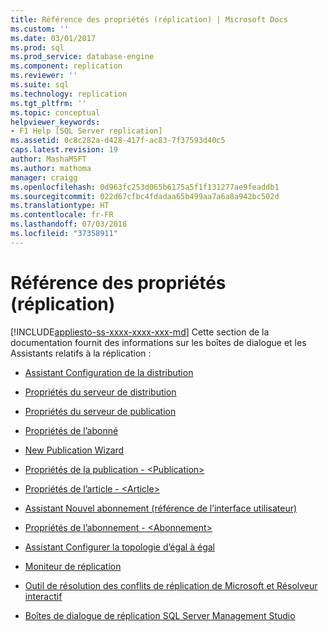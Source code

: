 ```yaml
---
title: Référence des propriétés (réplication) | Microsoft Docs
ms.custom: ''
ms.date: 03/01/2017
ms.prod: sql
ms.prod_service: database-engine
ms.component: replication
ms.reviewer: ''
ms.suite: sql
ms.technology: replication
ms.tgt_pltfrm: ''
ms.topic: conceptual
helpviewer_keywords:
- F1 Help [SQL Server replication]
ms.assetid: 0c8c282a-d428-417f-ac83-7f37593d40c5
caps.latest.revision: 19
author: MashaMSFT
ms.author: mathoma
manager: craigg
ms.openlocfilehash: 0d963fc253d065b6175a5f1f131277ae9feaddb1
ms.sourcegitcommit: 022d67cfbc4fdadaa65b499aa7a6a8a942bc502d
ms.translationtype: HT
ms.contentlocale: fr-FR
ms.lasthandoff: 07/03/2018
ms.locfileid: "37358911"
---
```

# <a name="properties-reference-replication"></a>Référence des propriétés (réplication)
[!INCLUDE[appliesto-ss-xxxx-xxxx-xxx-md](../../includes/appliesto-ss-xxxx-xxxx-xxx-md.md)]
  Cette section de la documentation fournit des informations sur les boîtes de dialogue et les Assistants relatifs à la réplication :  
  
-   [Assistant Configuration de la distribution](../../relational-databases/replication/configure-distribution-wizard.md)  
  
-   [Propriétés du serveur de distribution](../../relational-databases/replication/distributor-properties.md)  
  
-   [Propriétés du serveur de publication](../../relational-databases/replication/publisher-properties.md)  
  
-   [Propriétés de l’abonné](../../relational-databases/replication/subscriber-properties.md)  
  
-   [New Publication Wizard](../../relational-databases/replication/new-publication-wizard.md)  
  
-   [Propriétés de la publication  - &#60;Publication&#62;](../../relational-databases/replication/publication-properties-publication.md)  
  
-   [Propriétés de l’article - &#60;Article&#62;](../../relational-databases/replication/article-properties-article.md)  
  
-   [Assistant Nouvel abonnement &#40;référence de l’interface utilisateur&#41;](../../relational-databases/replication/new-subscription-wizard-ui-reference.md)  
  
-   [Propriétés de l’abonnement - &#60;Abonnement&#62;](../../relational-databases/replication/subscription-properties-subscription.md)  
  
-   [Assistant Configurer la topologie d’égal à égal](../../relational-databases/replication/configure-peer-to-peer-topology-wizard.md)  
  
-   [Moniteur de réplication](../../relational-databases/replication/replication-monitor.md)  
  
-   [Outil de résolution des conflits de réplication de Microsoft et Résolveur interactif](../../relational-databases/replication/microsoft-replication-conflict-viewer-and-interactive-resolver.md)  
  
-   [Boîtes de dialogue de réplication SQL Server Management Studio](../../relational-databases/replication/sql-server-management-studio-replication-dialog-boxes.md)  
  
  
